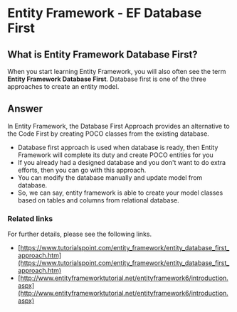 # Entity Framework - EF Database First

## What is Entity Framework Database First? 

When you start learning Entity Framework, you will also often see the term **Entity Framework Database First**. Database first is one of the three approaches to create an entity model.

## Answer

In Entity Framework, the Database First Approach provides an alternative to the Code First by creating POCO classes from the existing database.

 - Database first approach is used when database is ready, then Entity Framework will complete its duty and create POCO entities for you
 - If you already had a designed database and you don't want to do extra efforts, then you can go with this approach.
 - You can modify the database manually and update model from database. 
 - So, we can say, entity framework is able to create your model classes based on tables and columns from relational database.

### Related links

For further details, please see the following links.

 - [https://www.tutorialspoint.com/entity_framework/entity_database_first_approach.htm](https://www.tutorialspoint.com/entity_framework/entity_database_first_approach.htm)
 - [http://www.entityframeworktutorial.net/entityframework6/introduction.aspx](http://www.entityframeworktutorial.net/entityframework6/introduction.aspx)

